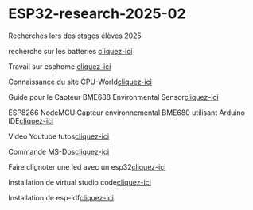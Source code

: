 # ESP32-research-2025-02
Recherches lors des stages élèves 2025

recherche sur les batteries [cliquez-ici](https://www.amazon.fr/diymore-Shield-Raspberry-Arduino-ESP8266/dp/B0822Q4VS4?dib=eyJ2IjoiMSJ9.-M4wBeB3oWeng4FReJ0NewvUf2ofoLKN4kg7wkirX9uQIdDmdbIUbdErIfIHlSnhkgQy0U6SBL8N0ISni_JgAzxb5alDecLo7W1Jc0Gd_ldtwC3731OXFmMTue8IjZJxEGHFBJHfP7bAL9Zwq8Gdhg.TDDTmY8zI7UhnujTPOV_f9hp9NzowpvxT8G_hyRpyvo&dib_tag=se&keywords=batterie%2Besp32&qid=1747297511&sr=8-1&th=1)

Travail sur esphome [cliquez-ici](http://homeassistant.local:8123/hassio/addon/5c53de3b_esphome/info?addon=5c53de3b_esphome&rereposito_url=https%3A%2F%2Fgithub.com%2Fesphome%2Fhome-assistant-addon)

Connaissance du site CPU-World[cliquez-ici](https://www.cpu-world.com/)

Guide pour le Capteur BME688 Environmental Sensor[cliquez-ici](https://seengreat.com/wiki/162/bme680-environmental-sensor-bme688-environmental-sensor)

ESP8266 NodeMCU:Capteur environnemental BME680 utilisant Arduino IDE[cliquez-ici](https://www.raspberryme.com/esp8266-nodemcu-capteur-environnemental-bme680-utilisant-arduino-ide/)

Video Youtube tutos[cliquez-ici](https://www.youtube.com/watch?v=joAkJ9QA2bw)

Commande MS-Dos[cliquez-ici](https://www.progmatique.fr/article-48-Batch-liste-commandes-MsDos.html)

Faire clignoter une led avec un esp32[cliquez-ici](https://www.youtube.com/watch?v=Hl-p_l7d75I)

Installation de virtual studio code[cliquez-ici](https://docs.espressif.com/projects/esp-idf/en/v5.4.1/esp32s3/get-started/index.html)

Installation de esp-idf[cliquez-ici](https://github.com/espressif/vscode-esp-idf-extension/blob/master/README.md)

